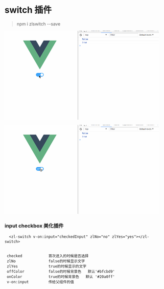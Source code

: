 # switch 插件

> npm i zlswitch --save


![switch](img/1.gif)

![switch](img/2.gif)

### input checkbox 美化插件

```
  <zl-switch v-on:input="checkedInput" zlNo="no" zlYes="yes"></zl-switch>

```

```

 checked            首次进入的时候是否选择 
 zlNo               false的时候显示文字 
 zlYes              true的时候显示的文字 
 offColor           false的时候背景色   默认'#bfcbd9'
 onColor            true的时候背景色   默认 '#20a0ff' 
 v-on:input         传给父组件的值
 ```